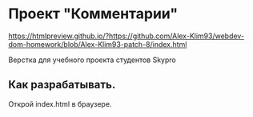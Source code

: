 # Проект "Комментарии"

https://htmlpreview.github.io/?https://github.com/Alex-Klim93/webdev-dom-homework/blob/Alex-Klim93-patch-8/index.html

Верстка для учебного проекта студентов Skypro

## Как разрабатывать.

Открой index.html в браузере.
